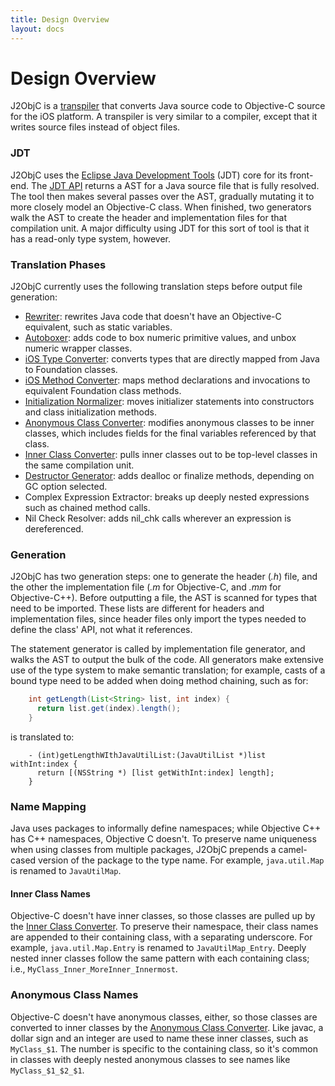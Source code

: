 ```yaml
---
title: Design Overview
layout: docs
---
```


# Design Overview

J2ObjC is a [transpiler](http://en.wikipedia.org/wiki/Source-to-source_compiler) that converts Java source code to Objective-C source for the iOS platform.  A transpiler is very similar to a compiler, except that it writes source files instead of object files.

### JDT

J2ObjC uses the [Eclipse Java Development Tools](http://eclipse.org/jdt/core/index.php) (JDT) core for its front-end.  The [JDT API](http://help.eclipse.org/indigo/index.jsp?topic=%2Forg.eclipse.jdt.doc.isv%2Freference%2Fapi%2Foverview-summary.html) returns a AST for a Java source file that is fully resolved.  The tool then makes several passes over the AST, gradually mutating it to more closely model an Objective-C class.  When finished, two generators walk the AST to create the header and implementation files for that compilation unit.  A major difficulty using JDT for this sort of tool is that it has a read-only type system, however.

### Translation Phases

J2ObjC currently uses the following translation steps before output file generation:

- [Rewriter](Rewriter.html): rewrites Java code that doesn't have an Objective-C equivalent, such as static variables.
- [Autoboxer](Autoboxer.html): adds code to box numeric primitive values, and unbox numeric wrapper classes.
- [iOS Type Converter](IOS-Type-Converter.html): converts types that are directly mapped from Java to Foundation classes.
- [iOS Method Converter](IOS-Method-Converter.html): maps method declarations and invocations to equivalent Foundation class methods.
- [Initialization Normalizer](Initialization-Normalizer.html): moves initializer statements into constructors and class initialization methods.
- [Anonymous Class Converter](Anonymous-Class-Converter.html): modifies anonymous classes to be inner classes, which includes fields for the final variables referenced by that class.
- [Inner Class Converter](Inner-Class-Converter.html): pulls inner classes out to be top-level classes in the same compilation unit.
- [Destructor Generator](Destructor-Generator.html): adds dealloc or finalize methods, depending on GC option selected.
- Complex Expression Extractor: breaks up deeply nested expressions such as chained method calls.
- Nil Check Resolver: adds nil_chk calls wherever an expression is dereferenced.
 
### Generation

J2ObjC has two generation steps: one to generate the header (*.h*) file, and the other the implementation file (*.m* for Objective-C, and *.mm* for Objective-C++).  Before outputting a file, the AST is scanned for types that need to be imported.  These lists are different for headers and implementation files, since header files only import the types needed to define the class' API, not what it references.

The statement generator is called by implementation file generator, and walks the AST to output the bulk of the code.  All generators make extensive use of the type system to make semantic translation; for example, casts of a bound type need to be added when doing method chaining, such as for:

```java
    int getLength(List<String> list, int index) {
      return list.get(index).length();
    }
```

is translated to:

```objc
    - (int)getLengthWIthJavaUtilList:(JavaUtilList *)list withInt:index {
      return [(NSString *) [list getWithInt:index] length];
    }
```

### Name Mapping

Java uses packages to informally define namespaces; while Objective C++ has C++ namespaces, Objective C doesn't.  To preserve name uniqueness when using classes from multiple packages, J2ObjC prepends a camel-cased version of the package to the type name.  For example, `java.util.Map` is renamed to `JavaUtilMap`.

#### Inner Class Names

Objective-C doesn't have inner classes, so those classes are pulled up by the [Inner Class Converter](Inner-Class-Converter.html).  To preserve their namespace, their class names are appended to their containing class, with a separating underscore.  For example, `java.util.Map.Entry` is renamed to `JavaUtilMap_Entry`.  Deeply nested inner classes follow the same pattern with each containing class; i.e., `MyClass_Inner_MoreInner_Innermost`.

### Anonymous Class Names

Objective-C doesn't have anonymous classes, either, so those classes are converted to inner classes by the [Anonymous Class Converter](Anonymous-Class-Converter.html).  Like javac, a dollar sign and an integer are used to name these inner classes, such as `MyClass_$1`. The number is specific to the containing class, so it's common in classes with deeply nested anonymous classes to see names like `MyClass_$1_$2_$1`.
